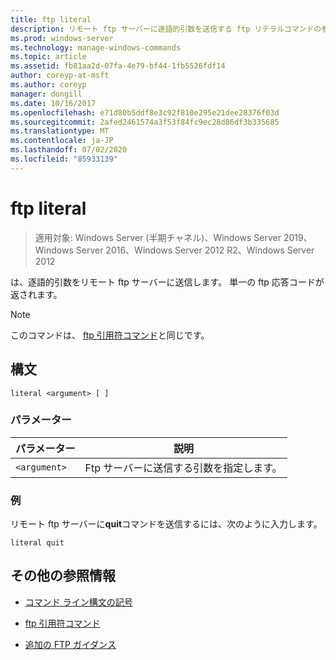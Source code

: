 ```yaml
---
title: ftp literal
description: リモート ftp サーバーに逐語的引数を送信する ftp リテラルコマンドの参照記事です。
ms.prod: windows-server
ms.technology: manage-windows-commands
ms.topic: article
ms.assetid: fb81aa2d-07fa-4e79-bf44-1fb5526fdf14
author: coreyp-at-msft
ms.author: coreyp
manager: dongill
ms.date: 10/16/2017
ms.openlocfilehash: e71d80b5ddf8e3c92f810e295e21dee28376f03d
ms.sourcegitcommit: 2afed2461574a3f53f84fc9ec28d86df3b335685
ms.translationtype: MT
ms.contentlocale: ja-JP
ms.lasthandoff: 07/02/2020
ms.locfileid: "85933139"
---
```

# <a name="ftp-literal"></a>ftp literal

> 適用対象: Windows Server (半期チャネル)、Windows Server 2019、Windows Server 2016、Windows Server 2012 R2、Windows Server 2012

は、逐語的引数をリモート ftp サーバーに送信します。 単一の ftp 応答コードが返されます。

> [!NOTE]
> このコマンドは、 [ftp 引用符コマンド](ftp-quote.md)と同じです。

## <a name="syntax"></a>構文

```
literal <argument> [ ]
```

### <a name="parameters"></a>パラメーター

| パラメーター | 説明 |
| --------- | ----------- |
| `<argument>` | Ftp サーバーに送信する引数を指定します。 |

### <a name="examples"></a>例

リモート ftp サーバーに**quit**コマンドを送信するには、次のように入力します。

```
literal quit
```

## <a name="additional-references"></a>その他の参照情報

- [コマンド ライン構文の記号](command-line-syntax-key.md)

- [ftp 引用符コマンド](ftp-quote.md)

- [追加の FTP ガイダンス](https://docs.microsoft.com/previous-versions/orphan-topics/ws.10/cc756013(v=ws.10))
